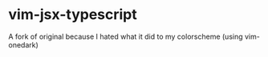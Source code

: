 vim-jsx-typescript
=======

A fork of original because I hated what it did to my colorscheme (using vim-onedark)
